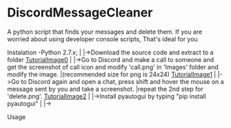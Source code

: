 # DiscordMessageCleaner
A python script that finds your messages and delete them. If you are worried about using developer console scripts, That's ideal for you

Instalation
  -Python 2.7.x;
  |
  |->Download the source code and extract to a folder
  [TutorialImage0](./md/file0.png)
  |
  |->Go to Discord and make a call to someone and get the screenshot of call icon and modify 'call.png' in 'Images' folder and modify the image.
  |(recommended size for png is 24x24)
  [TutorialImage1](./md/file1.png)
  |
  |->Go to Discord again and open a chat, press shift and hover the mouse on a message sent by you and take a screenshot. 
  |repeat the 2nd step for 'delete.png'.
  [TutorialImage2](./md/file2.png)
  |
  |->Install pyautogui by typing "pip install pyautogui"
  |
  |->
  
Usage

